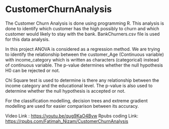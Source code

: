 # CustomerChurnAnalysis
The Customer Churn Analysis is done using programming R. This analysis is done to identify which customer has the high possibly to churn and which customer would likely to stay with the bank. BankChurners.csv file is used for this data analysis.

In this project ANOVA is considered as a regression method. We are trying to identify the relationship between the customer_Age (Continuous variable) with income_category which is written as characters (categorical) instead of continuous variable. The p-value determines whether the null hypothesis H0 can be rejected or not.

Chi Square test is used to determine is there any relationship between the income category and the educational level. The p-value is also used to determine whether the null hypothesis is accepted or not.

For the classification modelling, decision trees and extreme gradient modelling are used for easier comparison between its accuracy. 

Video Link : https://youtu.be/qug9KaO4Byw
Rpubs coding Link: https://rpubs.com/Fatimah_Nizam/CustomerChurnAnalysis
